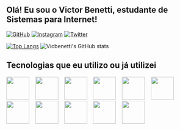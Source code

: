 <link rel="stylesheet" type='text/css' href="https://cdn.jsdelivr.net/gh/devicons/devicon@latest/devicon.min.css" />

## Olá! Eu sou o Victor Benetti, estudante de  Sistemas para Internet!

[![GitHub](https://img.shields.io/badge/GitHub-100000?style=for-the-badge&logo=github&logoColor=white)](https://github.com/vicbenetti) [![Instagram](https://img.shields.io/badge/Instagram-E4405F?style=for-the-badge&logo=instagram&logoColor=white)](https://www.instagram.com/vicbenett/) [![Twitter](https://img.shields.io/badge/Twitter-1DA1F2?style=for-the-badge&logo=twitter&logoColor=white)](https://twitter.com/zenkty)

[![Top Langs](https://github-readme-stats.vercel.app/api/top-langs/?username=vicbenetti)](https://github.com/anuraghazra/github-readme-stats) ![Vicbenetti's GitHub stats](https://github-readme-stats.vercel.app/api?username=vicbenetti&show_icons=true&theme=radical) 

## Tecnologias que eu utilizo ou já utilizei

<div style="display: inline_block">
  <img height="60px" src="https://cdn.jsdelivr.net/gh/devicons/devicon@latest/icons/html5/html5-original.svg" /> &nbsp;&nbsp;
  <img height="60px" src="https://cdn.jsdelivr.net/gh/devicons/devicon@latest/icons/css3/css3-original.svg" /> &nbsp;&nbsp;
  <img height="60px" src="https://cdn.jsdelivr.net/gh/devicons/devicon@latest/icons/javascript/javascript-original.svg" /> &nbsp;&nbsp;
  <img height="60px" src="https://cdn.jsdelivr.net/gh/devicons/devicon@latest/icons/react/react-original.svg" /> &nbsp;&nbsp;
  <img height="60px" src="https://cdn.jsdelivr.net/gh/devicons/devicon@latest/icons/nodejs/nodejs-original.svg" /> &nbsp;&nbsp;
  <img height="60px" src="https://cdn.jsdelivr.net/gh/devicons/devicon@latest/icons/bootstrap/bootstrap-original.svg" /> &nbsp;&nbsp;
  <img height="60px" src="https://cdn.jsdelivr.net/gh/devicons/devicon@latest/icons/jquery/jquery-original.svg" /> &nbsp;&nbsp;
  <img height="60px" src="https://cdn.jsdelivr.net/gh/devicons/devicon@latest/icons/c/c-original.svg" /> &nbsp;&nbsp;
  <img height="60px" src="https://cdn.jsdelivr.net/gh/devicons/devicon@latest/icons/java/java-original.svg" /> &nbsp;&nbsp;
  <img height="60px" src="https://cdn.jsdelivr.net/gh/devicons/devicon@latest/icons/python/python-original.svg" /> &nbsp;&nbsp;
  <img height="60px" src="https://cdn.jsdelivr.net/gh/devicons/devicon@latest/icons/mysql/mysql-original.svg" />
</div>
